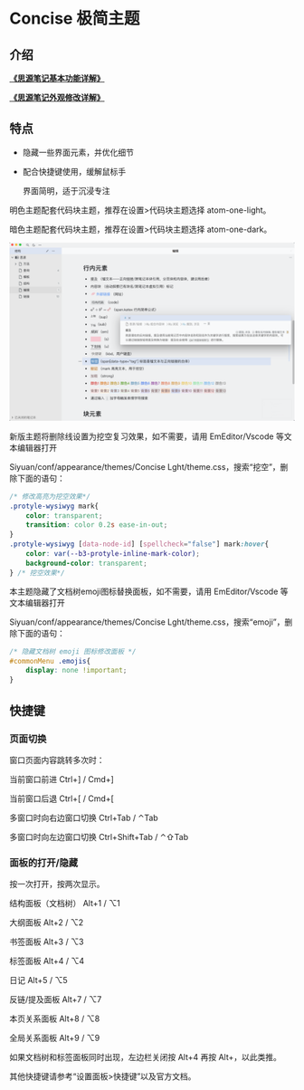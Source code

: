 # Concise 极简主题

## 介绍

[**《思源笔记基本功能详解》**](https://www.yuque.com/u25584857/ryp75p/cd49lz)

[**《思源笔记外观修改详解》**](https://www.yuque.com/u25584857/ryp75p/sgf58w)



## 特点

* 隐藏一些界面元素，并优化细节

* 配合快捷键使用，缓解鼠标手

  界面简明，适于沉浸专注

明色主题配套代码块主题，推荐在设置>代码块主题选择 atom-one-light。

暗色主题配套代码块主题，推荐在设置>代码块主题选择 atom-one-dark。



![preview](preview.png)



新版主题将删除线设置为挖空复习效果，如不需要，请用 EmEditor/Vscode 等文本编辑器打开

Siyuan/conf/appearance/themes/Concise Lght/theme.css，搜索“挖空”，删除下面的语句：

```css
/* 修改高亮为挖空效果*/
.protyle-wysiwyg mark{
    color: transparent;
    transition: color 0.2s ease-in-out;
}
.protyle-wysiwyg [data-node-id] [spellcheck="false"] mark:hover{
    color: var(--b3-protyle-inline-mark-color);
    background-color: transparent;
} /* 挖空效果*/
```

本主题隐藏了文档树emoji图标替换面板，如不需要，请用 EmEditor/Vscode 等文本编辑器打开

Siyuan/conf/appearance/themes/Concise Lght/theme.css，搜索“emoji”，删除下面的语句：

```css
/* 隐藏文档树 emoji 图标修改面板 */
#commonMenu .emojis{
    display: none !important;
}
```



## 快捷键

### 页面切换

窗口页面内容跳转多次时：

当前窗口前进 Ctrl+] / Cmd+]

当前窗口后退 Ctrl+[ / Cmd+[

多窗口时向右边窗口切换 Ctrl+Tab / ⌃Tab

多窗口时向左边窗口切换 Ctrl+Shift+Tab / ⌃⇧Tab

### 面板的打开/隐藏

按一次打开，按两次显示。

结构面板（文档树） Alt+1 / ⌥1

大纲面板 Alt+2 / ⌥2

书签面板 Alt+3 / ⌥3

标签面板 Alt+4 / ⌥4

日记 Alt+5 / ⌥5

反链/提及面板 Alt+7 / ⌥7

本页关系面板 Alt+8 / ⌥8

全局关系面板 Alt+9 / ⌥9



如果文档树和标签面板同时出现，左边栏关闭按 Alt+4 再按 Alt+，以此类推。

其他快捷键请参考“设置面板>快捷键”以及官方文档。













